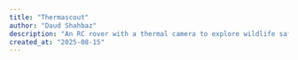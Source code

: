 ```yaml
---
title: "Thermascout"
author: "Daud Shahbaz"
description: "An RC rover with a thermal camera to explore wildlife safely."
created_at: "2025-08-15"
---
```

